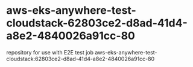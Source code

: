 # aws-eks-anywhere-test-cloudstack-62803ce2-d8ad-41d4-a8e2-4840026a91cc-80
repository for use with E2E test job aws-eks-anywhere-test-cloudstack:62803ce2-d8ad-41d4-a8e2-4840026a91cc-80
